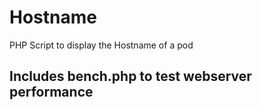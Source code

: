 # Hostname
PHP Script to display the Hostname of a pod

## Includes bench.php to test webserver performance
